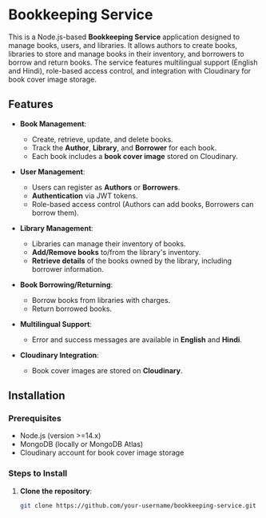 # Bookkeeping Service

This is a Node.js-based **Bookkeeping Service** application designed to manage books, users, and libraries. It allows authors to create books, libraries to store and manage books in their inventory, and borrowers to borrow and return books. The service features multilingual support (English and Hindi), role-based access control, and integration with Cloudinary for book cover image storage.

## Features

- **Book Management**: 
  - Create, retrieve, update, and delete books.
  - Track the **Author**, **Library**, and **Borrower** for each book.
  - Each book includes a **book cover image** stored on Cloudinary.

- **User Management**: 
  - Users can register as **Authors** or **Borrowers**.
  - **Authentication** via JWT tokens.
  - Role-based access control (Authors can add books, Borrowers can borrow them).

- **Library Management**: 
  - Libraries can manage their inventory of books.
  - **Add/Remove books** to/from the library's inventory.
  - **Retrieve details** of the books owned by the library, including borrower information.

- **Book Borrowing/Returning**:
  - Borrow books from libraries with charges.
  - Return borrowed books.

- **Multilingual Support**: 
  - Error and success messages are available in **English** and **Hindi**.

- **Cloudinary Integration**: 
  - Book cover images are stored on **Cloudinary**.

## Installation

### Prerequisites
- Node.js (version >=14.x)
- MongoDB (locally or MongoDB Atlas)
- Cloudinary account for book cover image storage

### Steps to Install

1. **Clone the repository**:
   ```bash
   git clone https://github.com/your-username/bookkeeping-service.git
